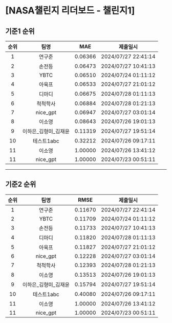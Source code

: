 # [NASA챌린지 리더보드 - 챌린지1]
## 기준1 순위
| 순위 | 팀명 | MAE | 제출일시 |
|:----:|:----:|:-----:|:----:|
| 1 | 연구준 | 0.06366 | 2024/07/27 22:41:14 |
| 2 | 손전등 | 0.06473 | 2024/07/27 10:41:13 |
| 3 | YBTC | 0.06510 | 2024/07/24 01:11:12 |
| 4 | 아육프 | 0.06533 | 2024/07/27 21:01:12 |
| 5 | 디마디 | 0.06675 | 2024/07/28 01:11:13 |
| 6 | 척척학사 | 0.06884 | 2024/07/28 01:21:13 |
| 7 | nice_gpt | 0.06947 | 2024/07/27 03:01:14 |
| 8 | 이소영 | 0.08643 | 2024/07/26 19:01:13 |
| 9 | 이하은_김형미_김재윤 | 0.11319 | 2024/07/27 19:51:14 |
| 10 | 테스트1abc | 0.32212 | 2024/07/26 09:17:11 |
| 11 | 이소영 | 1.00000 | 2024/07/26 13:41:12 |
| 11 | nice_gpt | 1.00000 | 2024/07/23 00:51:11 |
___
## 기준2 순위
| 순위 | 팀명 | RMSE | 제출일시 |
|:----:|:----:|:-----:|:----:|
| 1 | 연구준 | 0.11670 | 2024/07/27 22:41:14 |
| 2 | YBTC | 0.11709 | 2024/07/24 01:11:12 |
| 3 | 손전등 | 0.11733 | 2024/07/27 10:41:13 |
| 4 | 디마디 | 0.11820 | 2024/07/28 01:11:13 |
| 5 | 아육프 | 0.11827 | 2024/07/27 21:01:12 |
| 6 | nice_gpt | 0.12228 | 2024/07/27 03:01:14 |
| 7 | 척척학사 | 0.12393 | 2024/07/28 01:21:13 |
| 8 | 이소영 | 0.13513 | 2024/07/26 19:01:13 |
| 9 | 이하은_김형미_김재윤 | 0.15794 | 2024/07/27 19:51:14 |
| 10 | 테스트1abc | 0.40080 | 2024/07/26 09:17:11 |
| 11 | 이소영 | 1.00000 | 2024/07/26 13:41:12 |
| 11 | nice_gpt | 1.00000 | 2024/07/23 00:51:11 |
